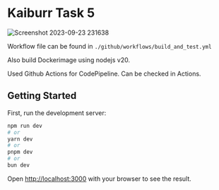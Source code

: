 # Kaiburr Task 5

![Screenshot 2023-09-23 231638](https://github.com/vishalkumar437/kaibut_task_5/assets/24975002/53c89d77-6618-49d9-afda-c0a256aa2fd1)


Workflow file can be found in 
```./github/workflows/build_and_test.yml```

Also build Dockerimage using nodejs v20.

Used Github Actions for CodePipeline.
Can be checked in Actions.

## Getting Started

First, run the development server:

```bash
npm run dev
# or
yarn dev
# or
pnpm dev
# or
bun dev
```

Open [http://localhost:3000](http://localhost:3000) with your browser to see the result.

